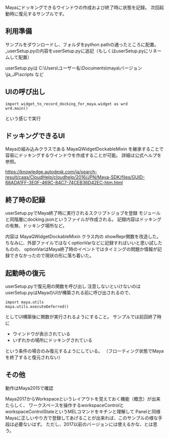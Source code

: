 Mayaにドッキングできるウインドウの作成および終了時に状態を記録。
次回起動時に復元するサンプルです。

## 利用準備

サンプルをダウンロードし、フォルダをpython pathの通ったところに配置。
_userSetup.pyの内容をuserSetup.pyに追記（もしくはuserSetup.pyにリネームして配置）

userSetup.pyは C:\Users\ユーザー名\Documents\maya\バージョン\ja_JP\scripts など

## UIの呼び出し

    import widget_to_record_docking_for_maya.widget as wrd
    wrd.main()

という感じで実行

## ドッキングできるUI

Mayaの組み込みクラスである MayaQWidgetDockableMixin を継承することで容易にドッキングするウインドウを作成することが可能。
詳細は公式ヘルプを参照。

<https://knowledge.autodesk.com/ja/search-result/caas/CloudHelp/cloudhelp/2016/JPN/Maya-SDK/files/GUID-66ADA1FF-3E0F-469C-84C7-74CEB36D42EC-htm.html>


## 終了時の記録

userSetup.pyでMaya終了時に実行されるスクリプトジョブを登録
モジュールと同階層にdocking.jsonというファイルが作成される。
記録内容はドッキングの有無、ドッキング場所など。

内容は MayaQWidgetDockableMixin クラス内の showRepr関数を改造した。
ちなみに、外部ファイルではなくoptionVarなどに記録すればいいと思い試したものの、
optionVarはMaya終了時のイベントではタイミングの問題か情報が記録できなかったので現状の形に落ち着いた。


## 起動時の復元

userSetup.pyで復元用の関数を呼び出し
注意しないといけないのはuserSetup.pyはMayaのUIが構築される前に呼び出されるので、

    import maya.utils
    maya.utils.executeDeferred()

としてUI構築後に関数が実行されるようにすること。
サンプルでは前回終了時に

* ウインドウが表示されている
* いずれかの場所にドッキングされている

という条件の場合のみ復元するようにしている。
（フローティング状態でMayaを終了すると復元されない）

## その他
動作はMaya2015で確認

Maya2017からWorkspaceというレイアウトを覚えておく機能（概念）が出来たらしく、
ワークスペースを操作するworkspaceControlとworkspaceControlStateというMELコマンドをキチンと理解して
Panelと同様Mayaに正しいやり方で登録してあげることが出来れば、このサンプルの様な手段は必要ないはず。
ただし、2017以前のバージョンには使えるかな、とは思う。

